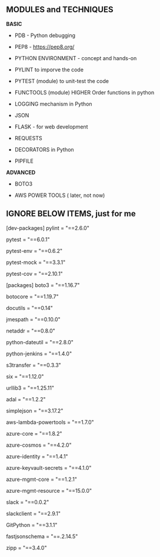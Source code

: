 ## MODULES and TECHNIQUES

**BASIC**

* PDB - Python debugging

* PEP8 - https://pep8.org/ 

* PYTHON ENVIRONMENT - concept and hands-on

* PYLINT to imporve the code

* PYTEST (module) to unit-test the code

* FUNCTOOLS (module) HIGHER Order functions in python

* LOGGING mechanism in Python

* JSON

* FLASK - for web development

* REQUESTS 

* DECORATORS in Python

* PIPFILE

**ADVANCED**

* BOTO3

* AWS POWER TOOLS ( later, not now)

## IGNORE BELOW ITEMS, just for me

[dev-packages]
pylint = "==2.6.0"

pytest = "==6.0.1"

pytest-env = "==0.6.2"

pytest-mock = "==3.3.1"

pytest-cov = "==2.10.1"

[packages]
boto3 = "==1.16.7"

botocore = "==1.19.7"

docutils = "==0.14"

jmespath = "==0.10.0"

netaddr = "==0.8.0"

python-dateutil = "==2.8.0"

python-jenkins = "==1.4.0"

s3transfer = "==0.3.3"

six = "==1.12.0"

urllib3 = "==1.25.11"

adal = "==1.2.2"

simplejson = "==3.17.2"

aws-lambda-powertools = "==1.7.0"

azure-core = "==1.8.2"

azure-cosmos = "==4.2.0"

azure-identity = "==1.4.1"

azure-keyvault-secrets = "==4.1.0"

azure-mgmt-core = "==1.2.1"

azure-mgmt-resource = "==15.0.0"

slack = "==0.0.2"

slackclient = "==2.9.1"

GitPython = "==3.1.1"

fastjsonschema = "==.2.14.5"

zipp = "==3.4.0"
